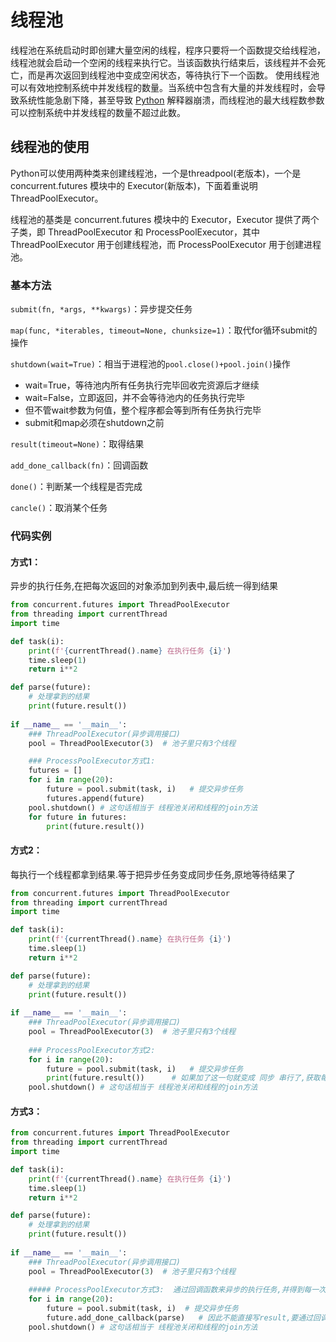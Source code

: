 # 线程池

线程池在系统启动时即创建大量空闲的线程，程序只要将一个函数提交给线程池，线程池就会启动一个空闲的线程来执行它。当该函数执行结束后，该线程并不会死亡，而是再次返回到线程池中变成空闲状态，等待执行下一个函数。
使用线程池可以有效地控制系统中并发线程的数量。当系统中包含有大量的并发线程时，会导致系统性能急剧下降，甚至导致 [Python](http://c.biancheng.net/python/) 解释器崩溃，而线程池的最大线程数参数可以控制系统中并发线程的数量不超过此数。

## 线程池的使用

Python可以使用两种类来创建线程池，一个是threadpool(老版本)，一个是concurrent.futures 模块中的 Executor(新版本)，下面着重说明ThreadPoolExecutor。

线程池的基类是 concurrent.futures 模块中的 Executor，Executor 提供了两个子类，即 ThreadPoolExecutor 和 ProcessPoolExecutor，其中 ThreadPoolExecutor 用于创建线程池，而 ProcessPoolExecutor 用于创建进程池。

### 基本方法

`submit(fn, *args, **kwargs)`：异步提交任务

`map(func, *iterables, timeout=None, chunksize=1)`：取代for循环submit的操作

`shutdown(wait=True)`：相当于进程池的`pool.close()+pool.join()`操作

- wait=True，等待池内所有任务执行完毕回收完资源后才继续
- wait=False，立即返回，并不会等待池内的任务执行完毕
- 但不管wait参数为何值，整个程序都会等到所有任务执行完毕
- submit和map必须在shutdown之前

`result(timeout=None)`：取得结果

`add_done_callback(fn)`：回调函数

`done()`：判断某一个线程是否完成

`cancle()`：取消某个任务

### 代码实例

#### 方式1：

异步的执行任务,在把每次返回的对象添加到列表中,最后统一得到结果

```python
from concurrent.futures import ThreadPoolExecutor
from threading import currentThread
import time

def task(i):
    print(f'{currentThread().name} 在执行任务 {i}')
    time.sleep(1)
    return i**2

def parse(future):
    # 处理拿到的结果
    print(future.result())
    
if __name__ == '__main__':
    ### ThreadPoolExecutor(异步调用接口)
    pool = ThreadPoolExecutor(3)  # 池子里只有3个线程

    ### ProcessPoolExecutor方式1:  
    futures = []
    for i in range(20):
        future = pool.submit(task, i)   # 提交异步任务
        futures.append(future)
    pool.shutdown() # 这句话相当于 线程池关闭和线程的join方法
    for future in futures:
        print(future.result())
```

#### 方式2：

每执行一个线程都拿到结果.等于把异步任务变成同步任务,原地等待结果了

```python
from concurrent.futures import ThreadPoolExecutor
from threading import currentThread
import time

def task(i):
    print(f'{currentThread().name} 在执行任务 {i}')
    time.sleep(1)
    return i**2

def parse(future):
    # 处理拿到的结果
    print(future.result())
    
if __name__ == '__main__':
    ### ThreadPoolExecutor(异步调用接口)
    pool = ThreadPoolExecutor(3)  # 池子里只有3个线程
    
    ### ProcessPoolExecutor方式2:  
    for i in range(20):
        future = pool.submit(task, i)   # 提交异步任务
        print(future.result())      # 如果加了这一句就变成 同步 串行了,获取每一次任务的执行结果
    pool.shutdown() # 这句话相当于 线程池关闭和线程的join方法
```

#### 方式3：

```python
from concurrent.futures import ThreadPoolExecutor
from threading import currentThread
import time

def task(i):
    print(f'{currentThread().name} 在执行任务 {i}')
    time.sleep(1)
    return i**2

def parse(future):
    # 处理拿到的结果
    print(future.result())
    
if __name__ == '__main__':
    ### ThreadPoolExecutor(异步调用接口)
    pool = ThreadPoolExecutor(3)  # 池子里只有3个线程
    
    ##### ProcessPoolExecutor方式3:  通过回调函数来异步的执行任务,并得到每一次的结果
    for i in range(20):
        future = pool.submit(task, i)  # 提交异步任务
        future.add_done_callback(parse)   # 因此不能直接写result,要通过回调函数
    pool.shutdown() # 这句话相当于 线程池关闭和线程的join方法
```



